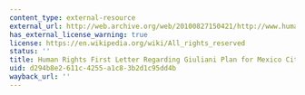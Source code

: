 ```yaml
---
content_type: external-resource
external_url: http://web.archive.org/web/20100827150421/http://www.humanrightsfirst.org/mexico_policing/mex_policing.htm
has_external_license_warning: true
license: https://en.wikipedia.org/wiki/All_rights_reserved
status: ''
title: Human Rights First Letter Regarding Giuliani Plan for Mexico City
uid: d294b8e2-611c-4255-a1c8-3b2d1c95dd4b
wayback_url: ''
---
```


